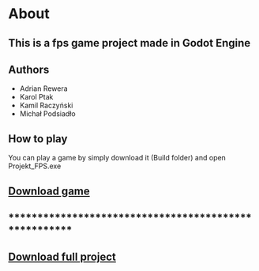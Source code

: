 # About
## This is a fps game project made in Godot Engine

## Authors
- Adrian Rewera
- Karol Ptak
- Kamil Raczyński
- Michał Podsiadło

## How to play
You can play a game by simply download it (Build folder) and open Projekt_FPS.exe
## [Download game](https://downgit.github.io/#/home?url=https://github.com/Redii9/Projekt_Gra_FPS/tree/6d53e921a097c18cc346870eaa47aacca8b699de/Build)
## *****************************************************
## [Download full project](https://github.com/Redii9/Projekt_Gra_FPS/archive/refs/heads/main.zip)

